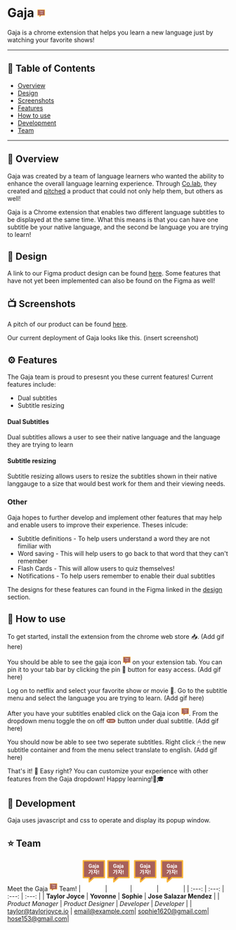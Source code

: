 # Gaja ![logo](/icons/icon16.png)

Gaja is a chrome extension that helps you learn a new language just by watching your favorite shows!

***
## 📖 Table of Contents
- [Overview](#-Overview)
- [Design](#-Design)
- [Screenshots](#-Screenshots)
- [Features](#-Features)
- [How to use](#-How-to-use)
- [Development](#-Development)
- [Team](#%EF%B8%8F-team)
***
## 📝 Overview
Gaja was created by a team of language learners who wanted the ability to enhance the overall language learning experience. Through [Co.lab](https://www.joincolab.io), they created and [pitched](https://pitch.com/v/gaja-fx3hh6) a product that could not only help them, but others as well!

Gaja is a Chrome extension that enables two different language subtitles to be displayed at the same time. What this means is that you can have one subtitle be your native language, and the second be language you are trying to learn!

## 🎨 Design
A link to our Figma product design can be found [here](https://www.figma.com/file/Aieb6PwV3zMtLbCo84cK3E/Gaja---Language-learning?node-id=851%3A2010).
Some features that have not yet been implemented can also be found on the Figma as well!

## 📺 Screenshots
A pitch of our product can be found [here](https://pitch.com/v/gaja-fx3hh6).

Our current deployment of Gaja looks like this.
(insert screenshot)

## ⚙️ Features
The Gaja team is proud to presesnt you these current features!
Current features include: 
- Dual subtitles
- Subtitle resizing

#### Dual Subtitles
Dual subtitles allows a user to see their native language and the language they are trying to learn

#### Subtitle resizing
Subtitle resizing allows users to resize the subtitles shown in their native langgauge to a size that would best work for them and their viewing needs.

### Other
Gaja hopes to further develop and implement other features that may help and enable users to improve their experience.
Theses inlcude:
- Subtitle definitions 
        - To help users understand a word they are not fimiliar with
- Word saving
        - This will help users to go back to that word that they can't remember
- Flash Cards
        - This will allow users to quiz themselves!
- Notifications
        - To help users remember to enable their dual subtitles

The designs for these features can found in the 
Figma linked in the [design](#🎨-Design) section.

<!-- ### Features in development -->


## 📙 How to use
To get started, install the extension from the chrome web store 📥.
(Add gif here)
 
You should be able to see the gaja icon ![logo](/icons/icon16.png) on your extension tab. You can pin it to your tab bar by clicking the pin 📌 button for easy access. 
(Add gif here)

Log on to netflix and select your favorite show or movie 🎥. Go to the subtitle menu and select the language you are trying to learn.
(Add gif here)

After you have your subtitles enabled click on the Gaja icon ![logo](/icons/icon16.png). From the dropdown menu toggle the on off ![logo](/icons/onButton2.png) button under dual subtitle. 
(Add gif here)

You should now be able to see two seperate subtitles. Right click 🖱 the new subtitle container and from the menu select translate to english.
(Add gif here)

That's it! 🎉 Easy right? You can customize your experience with other features from the Gaja dropdown!
Happy learning!🍿🎓
## 🔨 Development

Gaja uses javascript and css to operate and display its popup window.


## ⭐️ Team

Meet the Gaja ![image](/icons/icon16.png) Team!
| ![image](/icons/icon48.png)|![image](/icons/icon48.png)| ![image](/icons/icon48.png)| ![image](/icons/icon48.png)|
| :---: | :---: | :---: | :---: |
| **Taylor Joyce** | **Yovonne** | **Sophie** | **Jose Salazar Mendez** |
| *Product Manager* | *Product Designer* | *Developer* | *Developer* |
| <taylor@taylorjoyce.io> | <email@example.com>| <sophie1620@gmail.com>| <hose153@gmail.com>|
